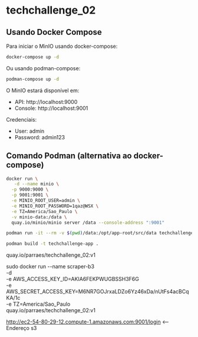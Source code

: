 # techchallenge_02

## Usando Docker Compose

Para iniciar o MinIO usando docker-compose:

```bash
docker-compose up -d
```

Ou usando podman-compose:

```bash
podman-compose up -d
```

O MinIO estará disponível em:
- API: http://localhost:9000
- Console: http://localhost:9001

Credenciais:
- User: admin
- Password: admin123

## Comando Podman (alternativa ao docker-compose)

```bash
docker run \
   -d --name minio \
  -p 9000:9000 \
  -p 9001:9001 \
  -e MINIO_ROOT_USER=admin \
  -e MINIO_ROOT_PASSWORD=1qaz@WSX \
  -e TZ=America/Sao_Paulo \
  -v minio-data:/data \
  quay.io/minio/minio server /data --console-address ":9001"

podman run -it --rm -v $(pwd)/data:/opt/app-root/src/data techchallenge-app bash

podman build -t techchallenge-app .
```

quay.io/parraes/techchallenge_02:v1 


sudo docker run --name scraper-b3 \
  -d \
  -e AWS_ACCESS_KEY_ID=AKIA6FEKPWUGBSSH3F6G \
  -e AWS_SECRET_ACCESS_KEY=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 \
  -e TZ=America/Sao_Paulo \
  quay.io/parraes/techchallenge_02:v1


http://ec2-54-80-29-12.compute-1.amazonaws.com:9001/login <-- Endereço s3